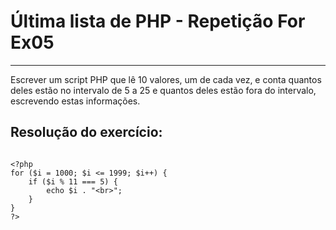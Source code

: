 # Última lista de PHP - Repetição For Ex05

***

Escrever um script PHP que lê 10 valores, um de cada vez, e conta quantos deles estão no intervalo de 5 a 25 e quantos deles estão fora do intervalo, escrevendo estas informações.

## Resolução do exercício:

```

<?php
for ($i = 1000; $i <= 1999; $i++) {
    if ($i % 11 === 5) {
        echo $i . "<br>";
    }
}
?>

```